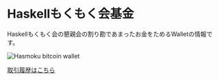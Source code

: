 # Haskellもくもく会基金
Haskellもくもく会の懇親会の割り勘であまったお金をためるWalletの情報です。

![Hasmoku bitcoin wallet](http://i.imgur.com/PvSBlsV.png)

[取引履歴はこちら](https://blockchain.info/address/1Mo8emCghEgH7BmkuuVkGmQ6Dqi21prpkn)
